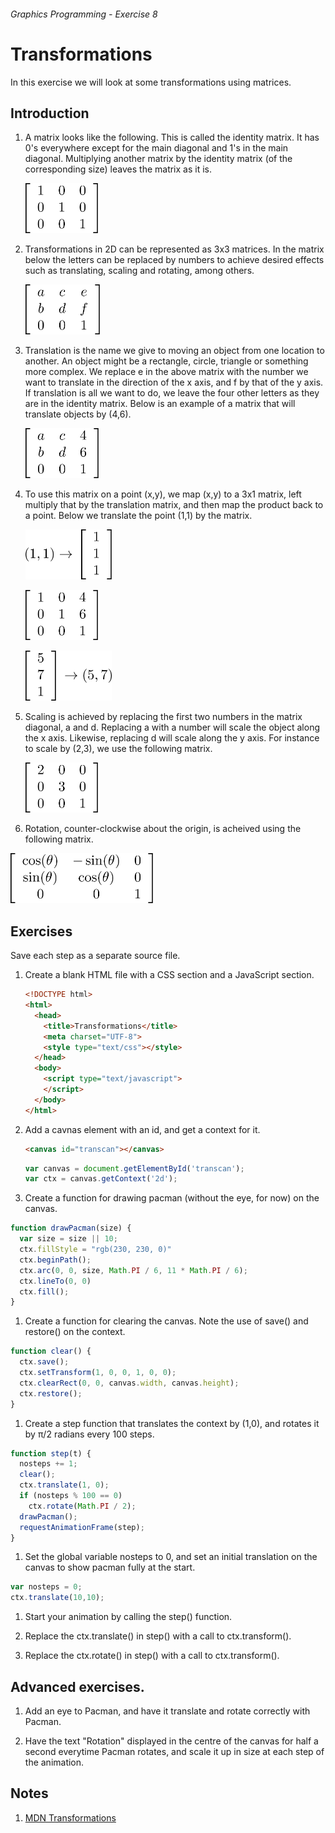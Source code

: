 ###### Graphics Programming - Exercise 8
# Transformations
In this exercise we will look at some transformations using matrices.

## Introduction

1. A matrix looks like the following.
   This is called the identity matrix.
   It has 0's everywhere except for the main diagonal and 1's in the main diagonal.
   Multiplying another matrix by the identity matrix (of the corresponding size) leaves the matrix as it is.
   
   <img src="img/identity.png" height="80px" alt="Identity Matrix"></img>
  
1. Transformations in 2D can be represented as 3x3 matrices. In the matrix below the letters can be replaced by numbers to achieve desired effects such as translating, scaling and rotating, among others.
   
   <img src="img/transformation.png" height="80px" alt="Transformation Matrix"></img>
  

1. Translation is the name we give to moving an object from one location to another. An object might be a rectangle, circle, triangle or something more complex.
   We replace e in the above matrix with the number we want to translate in the direction of the x axis, and f by that of the y axis.
   If translation is all we want to do, we leave the four other letters as they are in the identity matrix.
   Below is an example of a matrix that will translate objects by (4,6).
   
   <img src="img/translate.png" height="80px" alt="A translation matrix."></img>
   
1. To use this matrix on a point (x,y), we map (x,y) to a 3x1 matrix, left multiply that by the translation matrix, and then map the product back to a point.
   Below we translate the point (1,1) by the matrix.
   
   <img src="img/pointtomatrix.png" height="80px" alt="Converting a point to matrix."></img>
   
   <img src="img/translateeg.png" height="80px" alt="A translation matrix example."></img>
   
   <img src="img/matrixtopoint.png" height="80px" alt= "Converting a matrix to a point."></img>

1. Scaling is achieved by replacing the first two numbers in the matrix diagonal, a and d.
   Replacing a with a number will scale the object along the x axis.
   Likewise, replacing d will scale along the y axis.
   For instance to scale by (2,3), we use the following matrix.
   
   <img src="img/scale.png" height="80px" alt="A scaling matrix example."></img>
   
1. Rotation, counter-clockwise about the origin, is acheived using the following matrix.

  <img src="img/rotation.png" height="80px" alt="The rotation matrix."></img>
   

## Exercises
Save each step as a separate source file.

1. Create a blank HTML file with a CSS section and a JavaScript section.

    ```html
    <!DOCTYPE html>
    <html>
      <head>
        <title>Transformations</title>
        <meta charset="UTF-8">
        <style type="text/css"></style>
      </head>
      <body>
        <script type="text/javascript">
        </script>
      </body>
    </html>
    ```

1. Add a cavnas element with an id, and get a context for it.

    ```html
    <canvas id="transcan"></canvas>
    ```
    
    ```js
    var canvas = document.getElementById('transcan');
    var ctx = canvas.getContext('2d');
    ```

1. Create a function for drawing pacman (without the eye, for now) on the canvas.

  ```js
  function drawPacman(size) {
    var size = size || 10;
    ctx.fillStyle = "rgb(230, 230, 0)"
    ctx.beginPath();
    ctx.arc(0, 0, size, Math.PI / 6, 11 * Math.PI / 6);
    ctx.lineTo(0, 0)
    ctx.fill();
  }
  ```

1. Create a function for clearing the canvas. Note the use of save() and restore() on the context.

  ```js
  function clear() {
    ctx.save();
    ctx.setTransform(1, 0, 0, 1, 0, 0);
    ctx.clearRect(0, 0, canvas.width, canvas.height);
    ctx.restore();
  }
  ```
        
1. Create a step function that translates the context by (1,0), and rotates it by π/2 radians every 100 steps.

  ```js
  function step(t) {
    nosteps += 1;
    clear();
    ctx.translate(1, 0);
    if (nosteps % 100 == 0)
      ctx.rotate(Math.PI / 2);
    drawPacman();
    requestAnimationFrame(step);
  }
  ```

1. Set the global variable nosteps to 0, and set an initial translation on the canvas to show pacman fully at the start.

  ```js
  var nosteps = 0;
  ctx.translate(10,10);
  ```
  
1. Start your animation by calling the step() function.

1. Replace the ctx.translate() in step() with a call to ctx.transform().

1. Replace the ctx.rotate() in step() with a call to ctx.transform().

## Advanced exercises.

1. Add an eye to Pacman, and have it translate and rotate correctly with Pacman.

1. Have the text "Rotation" displayed in the centre of the canvas for half a second everytime Pacman rotates, and scale it up in size at each step of the animation.

## Notes

1. [MDN Transformations](https://developer.mozilla.org/en-US/docs/Web/API/Canvas_API/Tutorial/Transformations)